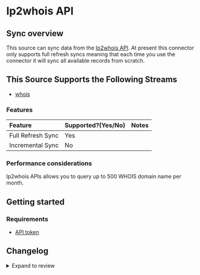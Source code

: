 # Ip2whois API

## Sync overview

This source can sync data from the [Ip2whois API](https://www.ip2whois.com/developers-api). At present this connector only supports full refresh syncs meaning that each time you use the connector it will sync all available records from scratch.

## This Source Supports the Following Streams

- [whois](https://www.ip2whois.com/developers-api)

### Features

| Feature           | Supported?\(Yes/No\) | Notes |
| :---------------- | :------------------- | :---- |
| Full Refresh Sync | Yes                  |       |
| Incremental Sync  | No                   |       |

### Performance considerations

Ip2whois APIs allows you to query up to 500 WHOIS domain name per month.

## Getting started

### Requirements

- [API token](https://www.ip2whois.com/register)

## Changelog

<details>
  <summary>Expand to review</summary>

| Version | Date       | Pull Request                                              | Subject                                                                         |
| :------ | :--------- | :-------------------------------------------------------- | :------------------------------------------------------------------------------ |
| 0.2.7 | 2025-01-11 | [51152](https://github.com/airbytehq/airbyte/pull/51152) | Update dependencies |
| 0.2.6 | 2024-12-28 | [50644](https://github.com/airbytehq/airbyte/pull/50644) | Update dependencies |
| 0.2.5 | 2024-12-21 | [50069](https://github.com/airbytehq/airbyte/pull/50069) | Update dependencies |
| 0.2.4 | 2024-12-14 | [49644](https://github.com/airbytehq/airbyte/pull/49644) | Update dependencies |
| 0.2.3 | 2024-12-12 | [47893](https://github.com/airbytehq/airbyte/pull/47893) | Update dependencies |
| 0.2.2 | 2024-10-28 | [47471](https://github.com/airbytehq/airbyte/pull/47471) | Update dependencies |
| 0.2.1 | 2024-08-16 | [44196](https://github.com/airbytehq/airbyte/pull/44196) | Bump source-declarative-manifest version |
| 0.2.0 | 2024-08-15 | [44138](https://github.com/airbytehq/airbyte/pull/44138) | Refactor connector to manifest-only format |
| 0.1.15 | 2024-08-10 | [43644](https://github.com/airbytehq/airbyte/pull/43644) | Update dependencies |
| 0.1.14 | 2024-08-03 | [43158](https://github.com/airbytehq/airbyte/pull/43158) | Update dependencies |
| 0.1.13 | 2024-07-27 | [42611](https://github.com/airbytehq/airbyte/pull/42611) | Update dependencies |
| 0.1.12 | 2024-07-20 | [42216](https://github.com/airbytehq/airbyte/pull/42216) | Update dependencies |
| 0.1.11 | 2024-07-13 | [41860](https://github.com/airbytehq/airbyte/pull/41860) | Update dependencies |
| 0.1.10 | 2024-07-10 | [41445](https://github.com/airbytehq/airbyte/pull/41445) | Update dependencies |
| 0.1.9 | 2024-07-09 | [41310](https://github.com/airbytehq/airbyte/pull/41310) | Update dependencies |
| 0.1.8 | 2024-07-06 | [40966](https://github.com/airbytehq/airbyte/pull/40966) | Update dependencies |
| 0.1.7 | 2024-06-25 | [40342](https://github.com/airbytehq/airbyte/pull/40342) | Update dependencies |
| 0.1.6 | 2024-06-22 | [40157](https://github.com/airbytehq/airbyte/pull/40157) | Update dependencies |
| 0.1.5 | 2024-06-06 | [39283](https://github.com/airbytehq/airbyte/pull/39283) | [autopull] Upgrade base image to v1.2.2 |
| 0.1.4 | 2024-05-20 | [38215](https://github.com/airbytehq/airbyte/pull/38215) | Make connector compatible with builder |
| 0.1.3 | 2024-04-19 | [37180](https://github.com/airbytehq/airbyte/pull/37180) | Upgrade to CDK 0.80.0 and manage dependencies with Poetry. |
| 0.1.2 | 2024-04-15 | [37180](https://github.com/airbytehq/airbyte/pull/37180) | Base image migration: remove Dockerfile and use the python-connector-base image |
| 0.1.1 | 2024-04-12 | [37180](https://github.com/airbytehq/airbyte/pull/37180) | schema descriptions |
| 0.1.0   | 2022-10-29 | [#18651](https://github.com/airbytehq/airbyte/pull/18651) | 🎉 New source: Ip2whois [low-code SDK]                                          |

</details>
